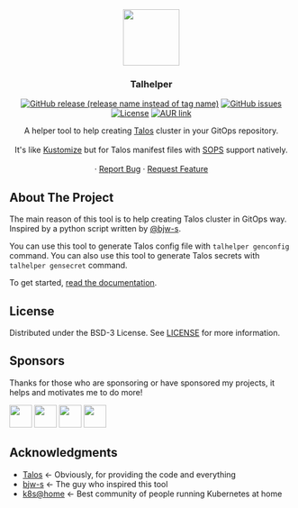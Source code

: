 <div align="center">
  <img align="center" width="100" height="100" src="docs/docs/img/logo.svg">
  <h3 align="center">Talhelper</h3>

  [![GitHub release (release name instead of tag name)](https://img.shields.io/github/v/release/budimanjojo/talhelper?include_prereleases)](https://github.com/budimanjojo/talhelper/releases)
  [![GitHub issues](https://img.shields.io/github/issues/budimanjojo/talhelper)](https://github.com/budimanjojo/talhelper/issues)
  [![License](https://img.shields.io/github/license/budimanjojo/talhelper)](https://github.com/budimanjojo/talhelper/blob/master/LICENSE)
  [![AUR link](https://img.shields.io/aur/version/talhelper-bin)](https://aur.archlinux.org/packages/talhelper-bin)

  <p align="center">
    A helper tool to help creating <a href="https://www.talos.dev">Talos</a> cluster in your GitOps repository.
    <br />
    <br />
    It's like <a href="https://kustomize.io">Kustomize</a> but for Talos manifest files with <a href="https://github.com/getsops/sops">SOPS</a> support natively.
    <br />
    <br />
    ·
    <a href="https://github.com/budimanjojo/talhelper/issues">Report Bug</a>
    ·
    <a href="https://github.com/budimanjojo/talhelper/issues">Request Feature</a>
  </p>
</div>

## About The Project

The main reason of this tool is to help creating Talos cluster in GitOps way.
Inspired by a python script written by [@bjw-s](https://github.com/bjw-s).

You can use this tool to generate Talos config file with `talhelper genconfig` command.
You can also use this tool to generate Talos secrets with `talhelper gensecret` command.

To get started, [read the documentation](https://budimanjojo.github.io/talhelper).

## License

Distributed under the BSD-3 License. See [LICENSE](./LICENSE) for more information.

## Sponsors

Thanks for those who are sponsoring or have sponsored my projects, it helps and motivates me to do more!

<a href="https://github.com/0dragosh"><img src="https://github.com/0dragosh.png" width="40px" alt="" /></a>
<a href="https://github.com/wouterbouvy"><img src="https://github.com/wouterbouvy.png" width="40px" alt="" /></a>
<a href="https://github.com/maxmouchet"><img src="https://github.com/maxmouchet.png" width="40px" alt="" /></a>
<a href="https://github.com/eocx"><img src="https://github.com/eocx.png" width="40px" alt="" /></a>

## Acknowledgments

* [Talos](https://github.com/siderolabs/talos) <- Obviously, for providing the code and everything
* [bjw-s](https://github.com/bjw-s) <- The guy who inspired this tool
* [k8s@home](https://github.com/k8s-at-home/) <- Best community of people running Kubernetes at home
